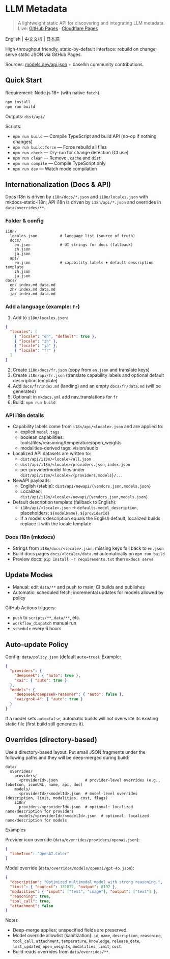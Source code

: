 # LLM Metadata

> A lightweight static API for discovering and integrating LLM metadata. Live:
> [GitHub Pages](https://basellm.github.io/llm-metadata/) · [Cloudflare Pages](https://llm-metadata.pages.dev/)

English | [中文文档](README.zh-CN.md) | [日本語](README.ja.md)

High-throughput friendly, static-by-default interface: rebuild on change; serve static JSON via GitHub Pages.

Sources: [models.dev/api.json](https://models.dev/api.json) + basellm community contributions.

## Quick Start

Requirement: Node.js 18+ (with native `fetch`).

```bash
npm install
npm run build
```

Outputs: `dist/api/`

Scripts:

- `npm run build` — Compile TypeScript and build API (no-op if nothing changes)
- `npm run build:force` — Force rebuild all files
- `npm run check` — Dry-run for change detection (CI use)
- `npm run clean` — Remove `.cache` and `dist`
- `npm run compile` — Compile TypeScript only
- `npm run dev` — Watch mode compilation

## Internationalization (Docs & API)

Docs i18n is driven by `i18n/docs/*.json` and `i18n/locales.json` with mkdocs-static-i18n; API i18n is driven by `i18n/api/*.json` and overrides in `data/overrides/**`.

### Folder & config

```
i18n/
  locales.json          # language list (source of truth)
  docs/
    en.json             # UI strings for docs (fallback)
    zh.json
    ja.json
  api/
    en.json             # capability labels + default description template
    zh.json
    ja.json
docs/
  en/ index.md data.md
  zh/ index.md data.md
  ja/ index.md data.md
```

### Add a language (example: `fr`)

1. Add to `i18n/locales.json`:

```json
{
  "locales": [
    { "locale": "en", "default": true },
    { "locale": "zh" },
    { "locale": "ja" },
    { "locale": "fr" }
  ]
}
```

2. Create `i18n/docs/fr.json` (copy from `en.json` and translate keys)
3. Create `i18n/api/fr.json` (translate capability labels and optional default description template)
4. Add `docs/fr/index.md` (landing) and an empty `docs/fr/data.md` (will be generated)
5. Optional: in `mkdocs.yml` add nav_translations for `fr`
6. Build: `npm run build`

### API i18n details

- Capability labels come from `i18n/api/<locale>.json` and are applied to:
  - explicit `model.tags`
  - boolean capabilities: tools/files/reasoning/temperature/open_weights
  - modalities-derived tags: vision/audio
- Localized API datasets are written to:
  - `dist/api/i18n/<locale>/all.json`
  - `dist/api/i18n/<locale>/providers.json`, `index.json`
  - per-provider/model files under `dist/api/i18n/<locale>/{providers,models}/...`
- NewAPI payloads:
  - English (stable): `dist/api/newapi/{vendors.json,models.json}`
  - Localized: `dist/api/i18n/<locale>/newapi/{vendors.json,models.json}`
- Default description template (fallback to English):
  - `i18n/api/<locale>.json` → `defaults.model_description`, placeholders: `${modelName}`, `${providerId}`
  - If a model's description equals the English default, localized builds replace it with the locale template

### Docs i18n (mkdocs)

- Strings from `i18n/docs/<locale>.json`; missing keys fall back to `en.json`
- Build docs pages `docs/<locale>/data.md` automatically on `npm run build`
- Preview docs: `pip install -r requirements.txt` then `mkdocs serve`

## Update Modes

- Manual: edit `data/**` and push to main; CI builds and publishes
- Automatic: scheduled fetch; incremental updates for models allowed by policy

GitHub Actions triggers:

- `push` to `scripts/**`, `data/**`, etc.
- `workflow_dispatch` manual run
- `schedule` every 6 hours

## Auto-update Policy

Config: `data/policy.json` (default `auto=true`). Example:

```json
{
  "providers": {
    "deepseek": { "auto": true },
    "xai": { "auto": true }
  },
  "models": {
    "deepseek/deepseek-reasoner": { "auto": false },
    "xai/grok-4": { "auto": true }
  }
}
```

If a model sets `auto=false`, automatic builds will not overwrite its existing static file (first build still generates it).

## Overrides (directory-based)

Use a directory-based layout. Put small JSON fragments under the following paths and they will be deep-merged during build:

```
data/
  overrides/
    providers/
      <providerId>.json            # provider-level overrides (e.g., lobeIcon, iconURL, name, api, doc)
    models/
      <providerId>/<modelId>.json  # model-level overrides (description, limit, modalities, cost, flags)
    i18n/
      providers/<providerId>.json  # optional: localized name/description for providers
      models/<providerId>/<modelId>.json  # optional: localized name/description for models
```

Examples

Provider icon override (`data/overrides/providers/openai.json`):

```json
{
  "lobeIcon": "OpenAI.Color"
}
```

Model override (`data/overrides/models/openai/gpt-4o.json`):

```json
{
  "description": "Optimized multimodal model with strong reasoning.",
  "limit": { "context": 131072, "output": 8192 },
  "modalities": { "input": ["text", "image"], "output": ["text"] },
  "reasoning": true,
  "tool_call": true,
  "attachment": false
}
```

Notes

- Deep-merge applies; unspecified fields are preserved.
- Model override allowlist (sanitization): `id`, `name`, `description`, `reasoning`, `tool_call`, `attachment`, `temperature`, `knowledge`, `release_date`, `last_updated`, `open_weights`, `modalities`, `limit`, `cost`.
- Build reads overrides from `data/overrides/**`.
